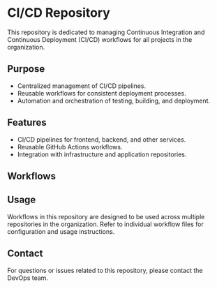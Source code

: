 # CI/CD Repository

This repository is dedicated to managing Continuous Integration and Continuous Deployment (CI/CD) workflows for all projects in the organization.

## Purpose

- Centralized management of CI/CD pipelines.
- Reusable workflows for consistent deployment processes.
- Automation and orchestration of testing, building, and deployment.

## Features

- CI/CD pipelines for frontend, backend, and other services.
- Reusable GitHub Actions workflows.
- Integration with infrastructure and application repositories.

## Workflows


## Usage

Workflows in this repository are designed to be used across multiple repositories in the organization. Refer to individual workflow files for configuration and usage instructions.

## Contact

For questions or issues related to this repository, please contact the DevOps team.
